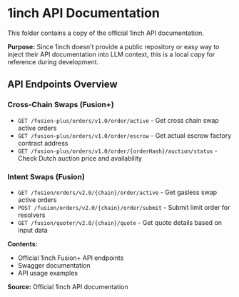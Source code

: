 # 1inch API Documentation

This folder contains a copy of the official 1inch API documentation.

**Purpose:** Since 1inch doesn't provide a public repository or easy way to inject their API documentation into LLM context, this is a local copy for reference during development.

## API Endpoints Overview

### **Cross-Chain Swaps (Fusion+)**

- `GET /fusion-plus/orders/v1.0/order/active` - Get cross chain swap active orders
- `GET /fusion-plus/orders/v1.0/order/escrow` - Get actual escrow factory contract address
- `GET /fusion-plus/orders/v1.0/order/{orderHash}/auction/status` - Check Dutch auction price and availability

### **Intent Swaps (Fusion)**

- `GET /fusion/orders/v2.0/{chain}/order/active` - Get gasless swap active orders
- `POST /fusion/orders/v2.0/{chain}/order/submit` - Submit limit order for resolvers
- `GET /fusion/quoter/v2.0/{chain}/quote` - Get quote details based on input data

**Contents:**

- Official 1inch Fusion+ API endpoints
- Swagger documentation
- API usage examples

**Source:** Official 1inch API documentation
